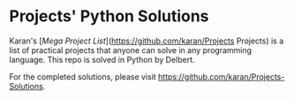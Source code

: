 # Projects' Python Solutions

Karan's [_Mega Project List_](https://github.com/karan/Projects Projects) is a list of practical projects that anyone can solve in any programming language. This repo is solved in Python by Delbert.

For the completed solutions, please visit <https://github.com/karan/Projects-Solutions>.


